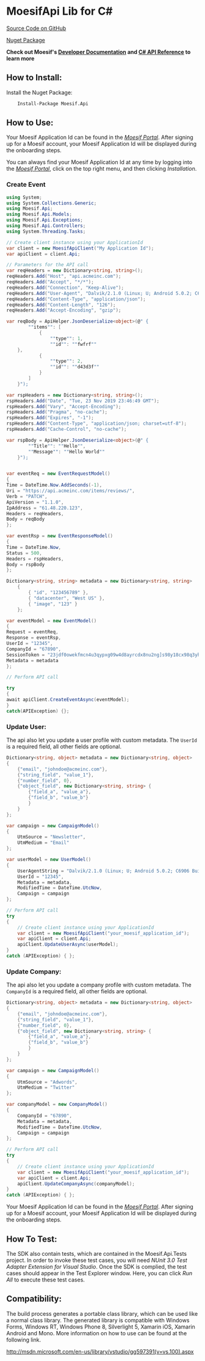 # MoesifApi Lib for C#


[Source Code on GitHub](https://github.com/moesif/moesifapi-csharp)

[Nuget Package](https://www.nuget.org/packages/Moesif.Api/)

__Check out Moesif's [Developer Documentation](https://www.moesif.com/docs) and [C# API Reference](https://www.moesif.com/docs/api?csharp) to learn more__


## How to Install:

Install the Nuget Package:

```bash
	Install-Package Moesif.Api
```

## How to Use:

Your Moesif Application Id can be found in the [_Moesif Portal_](https://www.moesif.com/).
After signing up for a Moesif account, your Moesif Application Id will be displayed during the onboarding steps. 

You can always find your Moesif Application Id at any time by logging 
into the [_Moesif Portal_](https://www.moesif.com/), click on the top right menu,
 and then clicking _Installation_.

### Create Event

```csharp
using System;
using System.Collections.Generic;
using Moesif.Api;
using Moesif.Api.Models;
using Moesif.Api.Exceptions;
using Moesif.Api.Controllers;
using System.Threading.Tasks;

// Create client instance using your ApplicationId
var client = new MoesifApiClient("My Application Id");
var apiClient = client.Api;

// Parameters for the API call
var reqHeaders = new Dictionary<string, string>();
reqHeaders.Add("Host", "api.acmeinc.com");
reqHeaders.Add("Accept", "*/*");
reqHeaders.Add("Connection", "Keep-Alive");
reqHeaders.Add("User-Agent", "Dalvik/2.1.0 (Linux; U; Android 5.0.2; C6906 Build/14.5.A.0.242)");
reqHeaders.Add("Content-Type", "application/json");
reqHeaders.Add("Content-Length", "126");
reqHeaders.Add("Accept-Encoding", "gzip");

var reqBody = ApiHelper.JsonDeserialize<object>(@" {
	    ""items"": [
		    {
			    ""type"": 1,
			    ""id"": ""fwfrf""
	},
		    {
			    ""type"": 2,
			    ""id"": ""d43d3f""
		    }
	    ]
    }");

var rspHeaders = new Dictionary<string, string>();
rspHeaders.Add("Date", "Tue, 23 Nov 2019 23:46:49 GMT");
rspHeaders.Add("Vary", "Accept-Encoding");
rspHeaders.Add("Pragma", "no-cache");
rspHeaders.Add("Expires", "-1");
rspHeaders.Add("Content-Type", "application/json; charset=utf-8");
rspHeaders.Add("Cache-Control", "no-cache");

var rspBody = ApiHelper.JsonDeserialize<object>(@" {
	    ""Title"": ""Hello"",
	    ""Message"": ""Hello World""
    }");


var eventReq = new EventRequestModel()
{
Time = DateTime.Now.AddSeconds(-1),
Uri = "https://api.acmeinc.com/items/reviews/",
Verb = "PATCH",
ApiVersion = "1.1.0",
IpAddress = "61.48.220.123",
Headers = reqHeaders,
Body = reqBody
};

var eventRsp = new EventResponseModel()
{
Time = DateTime.Now,
Status = 500,
Headers = rspHeaders,
Body = rspBody
};

Dictionary<string, string> metadata = new Dictionary<string, string>
	{
		{ "id", "123456789" },
		{ "datacenter", "West US" },
		{ "image", "123" }
	};

var eventModel = new EventModel()
{
Request = eventReq,
Response = eventRsp,
UserId = "12345",
CompanyId = "67890",
SessionToken = "23jdf0owekfmcn4u3qypxg09w4d8ayrcdx8nu2ng]s98y18cx98q3yhwmnhcfx43f",
Metadata = metadata
};

// Perform API call

try
{
await apiClient.CreateEventAsync(eventModel);
}
catch(APIException) {};
```

### Update User:

The api also let you update a user profile with custom metadata. The `UserId` is a required field, all other fields are optional.

```csharp
Dictionary<string, object> metadata = new Dictionary<string, object>
{
	{"email", "johndoe@acmeinc.com"},
	{"string_field", "value_1"},
	{"number_field", 0},
	{"object_field", new Dictionary<string, string> {
		{"field_a", "value_a"},
		{"field_b", "value_b"}
		}
	}
};

var campaign = new CampaignModel()
{
	UtmSource = "Newsletter",
	UtmMedium = "Email"
};

var userModel = new UserModel()
{
	UserAgentString = "Dalvik/2.1.0 (Linux; U; Android 5.0.2; C6906 Build/14.5.A.0.242)",
	UserId = "12345",
	Metadata = metadata,
	ModifiedTime = DateTime.UtcNow,
	Campaign = campaign
};

// Perform API call
try
{
	// Create client instance using your ApplicationId
	var client = new MoesifApiClient("your_moesif_application_id");
	var apiClient = client.Api;
	apiClient.UpdateUserAsync(userModel);
}
catch (APIException) { };
```

### Update Company:

The api also let you update a company profile with custom metadata. The `CompanyId` is a required field, all other fields are optional.

```csharp
Dictionary<string, object> metadata = new Dictionary<string, object>
{
	{"email", "johndoe@acmeinc.com"},
	{"string_field", "value_1"},
	{"number_field", 0},
	{"object_field", new Dictionary<string, string> {
		{"field_a", "value_a"},
		{"field_b", "value_b"}
		}
	}
};

var campaign = new CampaignModel()
{
	UtmSource = "Adwords",
	UtmMedium = "Twitter"
};

var companyModel = new CompanyModel()
{
	CompanyId = "67890",
	Metadata = metadata,
	ModifiedTime = DateTime.UtcNow,
	Campaign = campaign
};

// Perform API call
try
{
	// Create client instance using your ApplicationId
	var client = new MoesifApiClient("your_moesif_application_id");
	var apiClient = client.Api;
	apiClient.UpdateCompanyAsync(companyModel);
}
catch (APIException) { };
```

Your Moesif Application Id can be found in the [_Moesif Portal_](https://www.moesif.com/).
After signing up for a Moesif account, your Moesif Application Id will be displayed during the onboarding steps. 

## How To Test:

The SDK also contain tests, which are contained in the Moesif.Api.Tests project.
In order to invoke these test cases, you will need *NUnit 3.0 Test Adapter Extension for Visual Studio*.
Once the SDK is complied, the test cases should appear in the Test Explorer window.
Here, you can click *Run All* to execute these test cases.

## Compatibility:

The build process generates a portable class library, which can be used like
a normal class library. The generated library is compatible with Windows Forms,
Windows RT, Windows Phone 8, Silverlight 5, Xamarin iOS, Xamarin Android and
Mono. More information on how to use can be found at the following link.

http://msdn.microsoft.com/en-us/library/vstudio/gg597391(v=vs.100).aspx

